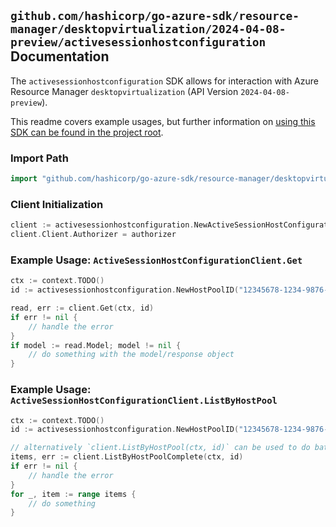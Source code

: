 
## `github.com/hashicorp/go-azure-sdk/resource-manager/desktopvirtualization/2024-04-08-preview/activesessionhostconfiguration` Documentation

The `activesessionhostconfiguration` SDK allows for interaction with Azure Resource Manager `desktopvirtualization` (API Version `2024-04-08-preview`).

This readme covers example usages, but further information on [using this SDK can be found in the project root](https://github.com/hashicorp/go-azure-sdk/tree/main/docs).

### Import Path

```go
import "github.com/hashicorp/go-azure-sdk/resource-manager/desktopvirtualization/2024-04-08-preview/activesessionhostconfiguration"
```


### Client Initialization

```go
client := activesessionhostconfiguration.NewActiveSessionHostConfigurationClientWithBaseURI("https://management.azure.com")
client.Client.Authorizer = authorizer
```


### Example Usage: `ActiveSessionHostConfigurationClient.Get`

```go
ctx := context.TODO()
id := activesessionhostconfiguration.NewHostPoolID("12345678-1234-9876-4563-123456789012", "example-resource-group", "hostPoolName")

read, err := client.Get(ctx, id)
if err != nil {
	// handle the error
}
if model := read.Model; model != nil {
	// do something with the model/response object
}
```


### Example Usage: `ActiveSessionHostConfigurationClient.ListByHostPool`

```go
ctx := context.TODO()
id := activesessionhostconfiguration.NewHostPoolID("12345678-1234-9876-4563-123456789012", "example-resource-group", "hostPoolName")

// alternatively `client.ListByHostPool(ctx, id)` can be used to do batched pagination
items, err := client.ListByHostPoolComplete(ctx, id)
if err != nil {
	// handle the error
}
for _, item := range items {
	// do something
}
```
